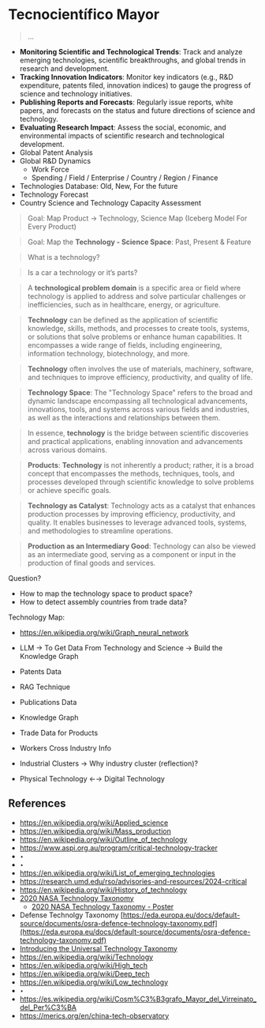 # Tecnocientífico Mayor

> …
> 
- **Monitoring Scientific and Technological Trends**: Track and analyze emerging technologies, scientific breakthroughs, and global trends in research and development.
- **Tracking Innovation Indicators**: Monitor key indicators (e.g., R&D expenditure, patents filed, innovation indices) to gauge the progress of science and technology initiatives.
- **Publishing Reports and Forecasts**: Regularly issue reports, white papers, and forecasts on the status and future directions of science and technology.
- **Evaluating Research Impact**: Assess the social, economic, and environmental impacts of scientific research and technological development.
- Global Patent Analysis
- Global R&D Dynamics
    - Work Force
    - Spending / Field / Enterprise / Country / Region / Finance
- Technologies Database: Old, New, For the future
- Technology Forecast
- Country Science and Technology Capacity Assessment

> Goal: Map Product → Technology, Science Map  (Iceberg Model For Every Product)
> 

> Goal: Map the **Technology - Science Space**: Past, Present & Feature
>

> What is a technology?
> 

> Is a car a technology or it’s parts?
> 

> A **technological problem domain** is a specific area or field where technology is applied to address and solve particular challenges or inefficiencies, such as in healthcare, energy, or agriculture.
> 

> **Technology** can be defined as the application of scientific knowledge, skills, methods, and processes to create tools, systems, or solutions that solve problems or enhance human capabilities. It encompasses a wide range of fields, including engineering, information technology, biotechnology, and more.
> 

> **Technology** often involves the use of materials, machinery, software, and techniques to improve efficiency, productivity, and quality of life.
> 

> **Technology Space**: The "Technology Space" refers to the broad and dynamic landscape encompassing all technological advancements, innovations, tools, and systems across various fields and industries, as well as the interactions and relationships between them.
> 

> In essence, **technology** is the bridge between scientific discoveries and practical applications, enabling innovation and advancements across various domains.
> 

> **Products**: **Technology** is not inherently a product; rather, it is a broad concept that encompasses the methods, techniques, tools, and processes developed through scientific knowledge to solve problems or achieve specific goals.
> 

> **Technology as Catalyst**: Technology acts as a catalyst that enhances production processes by improving efficiency, productivity, and quality. It enables businesses to leverage advanced tools, systems, and methodologies to streamline operations.
> 

> **Production as an Intermediary Good**:  Technology can also be viewed as an intermediate good, serving as a component or input in the production of final goods and services.
> 

Question?

- How to map the technology space to product space?
- How to detect assembly countries from trade data?

Technology Map:

- https://en.wikipedia.org/wiki/Graph_neural_network
- LLM → To Get Data From Technology and Science → Build the Knowledge Graph
- Patents Data
- RAG Technique
- Publications Data
- Knowledge Graph
- Trade Data for Products
- Workers Cross Industry Info
- Industrial Clusters → Why industry cluster (reflection)?

- Physical Technology  ←→ Digital Technology

## References

- https://en.wikipedia.org/wiki/Applied_science
- https://en.wikipedia.org/wiki/Mass_production
- https://en.wikipedia.org/wiki/Outline_of_technology
- https://www.aspi.org.au/program/critical-technology-tracker
- ‣
- ‣
- https://en.wikipedia.org/wiki/List_of_emerging_technologies
- https://research.umd.edu/rso/advisories-and-resources/2024-critical
- https://en.wikipedia.org/wiki/History_of_technology
- [2020 NASA Technology Taxonomy](https://ntrs.nasa.gov/api/citations/20200000399/downloads/20200000399.pdf)
    - [2020 NASA Technology Taxonomy  - Poster](https://www3.nasa.gov/sites/default/files/atoms/files/nasa_technology_taxonomy_poster_print.pdf)
- Defense Technolgy Taxonomy
[https://eda.europa.eu/docs/default-source/documents/osra-defence-technology-taxonomy.pdf](https://eda.europa.eu/docs/default-source/documents/osra-defence-technology-taxonomy.pdf)
- [Introducing the Universal Technology Taxonomy](https://cipher.ai/wp-content/uploads/2022/05/ML4Patents-Webinar_UTT.pdf)
- https://en.wikipedia.org/wiki/Technology
- https://en.wikipedia.org/wiki/High_tech
- https://en.wikipedia.org/wiki/Deep_tech
- https://en.wikipedia.org/wiki/Low_technology
- ‣
- https://es.wikipedia.org/wiki/Cosm%C3%B3grafo_Mayor_del_Virreinato_del_Per%C3%BA
- https://merics.org/en/china-tech-observatory